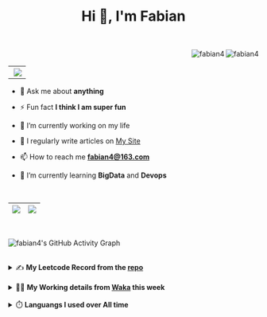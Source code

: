 <h1 align="center">Hi 👋, I'm Fabian</h1>

<br/>

<img align="right" src="https://komarev.com/ghpvc/?username=fabian4&label=views&color=0e75b6&style=flat" alt="fabian4" /><img align="right" src="https://img.shields.io/badge/Author-fabian4-orange?logo=Dark%20Reader" alt="fabian4" />

<br/>

<table align="right" border="0.5"><tr><th><img align="right"  src="https://github-readme-stats.vercel.app/api/top-langs/?username=fabian4&layout=compact&theme=buefy&hide_border=true"/</th></tr></table>

- 💬 Ask me about **anything**

- ⚡ Fun fact **I think I am super fun**

- 🔭 I’m currently working on my life

- 📝 I regularly write articles on [My Site](https://fabian4.site/)

- 📫 How to reach me **fabian4@163.com**

- 🌱 I’m currently learning **BigData** and **Devops** 

<!-- - 📄 Know about my Daily details on [My Personal Blog Galllery](https://fabian4.github.io/gallery/) -->

<br/>

|  <img align="center" src="https://github-readme-streak-stats.herokuapp.com/?user=fabian4&theme=gruvbox_duo&currStreakNum=2FD3EB&fire=pink&sideLabels=F00&hide_border=true&date_format=[Y.]n.j" /> |  <img align="center" src="https://github-readme-stats.vercel.app/api?username=fabian4&count_private=true&show_icons=true&theme=flag-india&show_owner=true&hide_border=true" />|
| ------------- | ------------- |

<br/>

![fabian4's GitHub Activity Graph](https://github-readme-activity-graph.cyclic.app/graph?username=fabian4&theme=github-light)

<br/>
<details>
  <summary>✍️ <b>My Leetcode Record from the <a href="https://github.com/fabian4/leetcode">repo</a></b></summary>
 
 ---
  
|[![Leetcode Stats](https://leetcard.jacoblin.cool/fabianbao?theme=light&font=Zen%20Kurenaido&ext=heatmap&site=cn&border=0)](https://leetcode-cn.com/u/fabianbao/)|
| ------------- |
  
<!--|[![Leetcode Stats](https://leetcard.jacoblin.cool/fabianbao?theme=light&font=Bubbler%20One&ext=heatmap&site=cn&border=0)](https://leetcode-cn.com/u/fabianbao/)|[![fabian's LeetCode Stats](https://leetcode-stats.vercel.app/api?username=fabian)](https://leetcode-cn.com/u/fabianbao/)|
| ------------- | ------------- | -->
  
|![image](https://user-images.githubusercontent.com/60428924/216034888-f8b4b00e-da4c-486c-9872-e4a18b9c6325.png)|
| ------------- |
|![image](https://user-images.githubusercontent.com/60428924/216035023-02273762-0103-4d59-affc-23d4d0c18d1d.png)|
  
</details>

<br/>

<details>
  <summary>👨‍💻 <b>My Working details from <a href="https://wakatime.com/@fabian4">Waka</a> this week</b></summary>

---

<!--START_SECTION:waka-->
![Code Time](http://img.shields.io/badge/Code%20Time-415%20hrs%2041%20mins-blue)

**I'm an Early 🐤** 

```text
🌞 Morning                698 commits         ██████████░░░░░░░░░░░░░░░   38.86 % 
🌆 Daytime                497 commits         ███████░░░░░░░░░░░░░░░░░░   27.67 % 
🌃 Evening                582 commits         ████████░░░░░░░░░░░░░░░░░   32.41 % 
🌙 Night                  19 commits          ░░░░░░░░░░░░░░░░░░░░░░░░░   01.06 % 
```
📅 **I'm Most Productive on Wednesday** 

```text
Monday                   290 commits         ████░░░░░░░░░░░░░░░░░░░░░   16.15 % 
Tuesday                  255 commits         ████░░░░░░░░░░░░░░░░░░░░░   14.20 % 
Wednesday                326 commits         █████░░░░░░░░░░░░░░░░░░░░   18.15 % 
Thursday                 259 commits         ████░░░░░░░░░░░░░░░░░░░░░   14.42 % 
Friday                   263 commits         ████░░░░░░░░░░░░░░░░░░░░░   14.64 % 
Saturday                 178 commits         ██░░░░░░░░░░░░░░░░░░░░░░░   09.91 % 
Sunday                   225 commits         ███░░░░░░░░░░░░░░░░░░░░░░   12.53 % 
```


📊 **This Week I Spent My Time On** 

```text
💬 Programming Languages: 
Java                     4 hrs 24 mins       █████████████████░░░░░░░░   69.58 % 
Go                       55 mins             ████░░░░░░░░░░░░░░░░░░░░░   14.48 % 
XML                      41 mins             ███░░░░░░░░░░░░░░░░░░░░░░   10.85 % 
YAML                     14 mins             █░░░░░░░░░░░░░░░░░░░░░░░░   03.73 % 
Markdown                 2 mins              ░░░░░░░░░░░░░░░░░░░░░░░░░   00.72 % 

🔥 Editors: 
IntelliJ                 5 hrs 18 mins       █████████████████████░░░░   83.88 % 
GoLand                   1 hr 1 min          ████░░░░░░░░░░░░░░░░░░░░░   16.12 % 

💻 Operating System: 
Mac                      6 hrs 20 mins       █████████████████████████   100.00 % 
```


<!--END_SECTION:waka-->
  
</details>

<br/>

<details>
  <summary>⏱️ <b>Languangs I used over All time</b></summary>
  
---
  
![languages all time](https://wakatime.com/share/@32ef5ac6-eac5-4886-805c-ce9fe059857e/efc24c85-e478-4696-bcbd-c5669145b831.svg)
  
</details>
